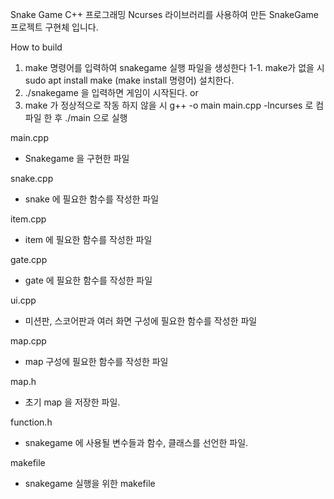 Snake Game
C++ 프로그래밍 Ncurses 라이브러리를 사용하여 만든 SnakeGame 프로젝트 구현체 입니다.

How to build

1. make 명령어를 입력하여 snakegame 실행 파일을 생성한다
1-1. make가 없을 시 sudo apt install make (make install 명령어) 설치한다.
2. ./snakegame 을 입력하면 게임이 시작된다.
or
1. make 가 정상적으로 작동 하지 않을 시 g++ -o main main.cpp -lncurses 로 컴파일 한
후 ./main 으로 실행

main.cpp
- Snakegame 을 구현한 파일
  
snake.cpp
- snake 에 필요한 함수를 작성한 파일
  
item.cpp
- item 에 필요한 함수를 작성한 파일
  
gate.cpp
- gate 에 필요한 함수를 작성한 파일
  
ui.cpp
- 미션판, 스코어판과 여러 화면 구성에 필요한 함수를 작성한 파일
  
map.cpp
- map 구성에 필요한 함수를 작성한 파일
  
map.h
- 초기 map 을 저장한 파일.
  
function.h
- snakegame 에 사용될 변수들과 함수, 클래스를 선언한 파일.
  
makefile
- snakegame 실행을 위한 makefile


